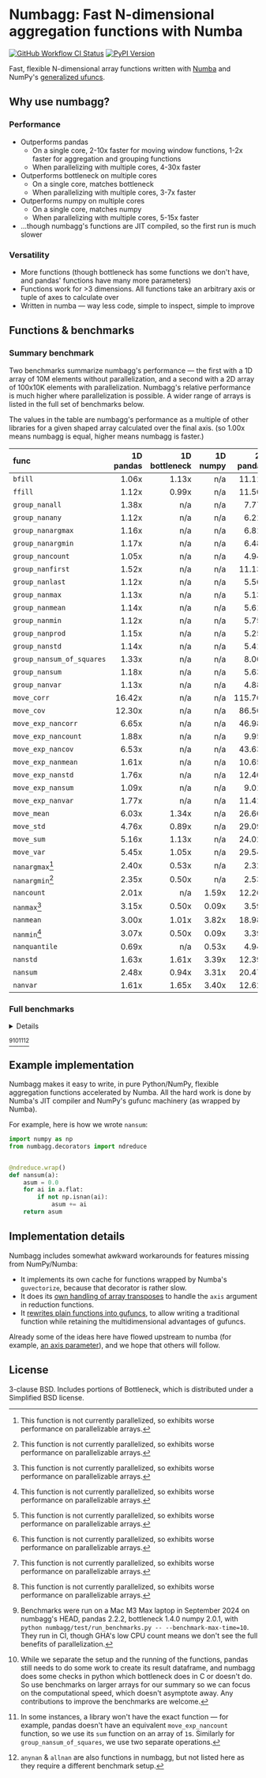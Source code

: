 # Numbagg: Fast N-dimensional aggregation functions with Numba

[![GitHub Workflow CI Status](https://img.shields.io/github/actions/workflow/status/numbagg/numbagg/test.yaml?branch=main&logo=github&style=for-the-badge)](https://github.com/numbagg/numbagg/actions/workflows/test.yaml)
[![PyPI Version](https://img.shields.io/pypi/v/numbagg?style=for-the-badge)](https://pypi.python.org/pypi/numbagg/)

Fast, flexible N-dimensional array functions written with
[Numba](https://github.com/numba/numba) and NumPy's [generalized
ufuncs](http://docs.scipy.org/doc/numpy/reference/c-api.generalized-ufuncs.html).

## Why use numbagg?

### Performance

- Outperforms pandas
  - On a single core, 2-10x faster for moving window functions, 1-2x faster for
    aggregation and grouping functions
  - When parallelizing with multiple cores, 4-30x faster
- Outperforms bottleneck on multiple cores
  - On a single core, matches bottleneck
  - When parallelizing with multiple cores, 3-7x faster
- Outperforms numpy on multiple cores
  - On a single core, matches numpy
  - When parallelizing with multiple cores, 5-15x faster
- ...though numbagg's functions are JIT compiled, so the first run is much slower

### Versatility

- More functions (though bottleneck has some functions we don't have, and pandas' functions
  have many more parameters)
- Functions work for >3 dimensions. All functions take an arbitrary axis or
  tuple of axes to calculate over
- Written in numba — way less code, simple to inspect, simple to improve

## Functions & benchmarks

### Summary benchmark

Two benchmarks summarize numbagg's performance — the first with a 1D array of 10M elements without
parallelization, and a second with a 2D array of 100x10K elements with parallelization. Numbagg's relative
performance is much higher where parallelization is possible. A wider range of arrays is
listed in the full set of benchmarks below.

The values in the table are numbagg's performance as a multiple of other libraries for a
given shaped array calculated over the final axis. (so 1.00x means numbagg is equal,
higher means numbagg is faster.)

| func                      | 1D<br>pandas | 1D<br>bottleneck | 1D<br>numpy | 2D<br>pandas | 2D<br>bottleneck | 2D<br>numpy |
| :------------------------ | -----------: | ---------------: | ----------: | -----------: | ---------------: | ----------: |
| `bfill`                   |        1.06x |            1.13x |         n/a |       11.11x |            5.04x |         n/a |
| `ffill`                   |        1.12x |            0.99x |         n/a |       11.50x |            4.25x |         n/a |
| `group_nanall`            |        1.38x |              n/a |         n/a |        7.77x |              n/a |         n/a |
| `group_nanany`            |        1.12x |              n/a |         n/a |        6.21x |              n/a |         n/a |
| `group_nanargmax`         |        1.16x |              n/a |         n/a |        6.81x |              n/a |         n/a |
| `group_nanargmin`         |        1.17x |              n/a |         n/a |        6.48x |              n/a |         n/a |
| `group_nancount`          |        1.05x |              n/a |         n/a |        4.94x |              n/a |         n/a |
| `group_nanfirst`          |        1.52x |              n/a |         n/a |       11.13x |              n/a |         n/a |
| `group_nanlast`           |        1.12x |              n/a |         n/a |        5.56x |              n/a |         n/a |
| `group_nanmax`            |        1.13x |              n/a |         n/a |        5.13x |              n/a |         n/a |
| `group_nanmean`           |        1.14x |              n/a |         n/a |        5.61x |              n/a |         n/a |
| `group_nanmin`            |        1.12x |              n/a |         n/a |        5.75x |              n/a |         n/a |
| `group_nanprod`           |        1.15x |              n/a |         n/a |        5.25x |              n/a |         n/a |
| `group_nanstd`            |        1.14x |              n/a |         n/a |        5.41x |              n/a |         n/a |
| `group_nansum_of_squares` |        1.33x |              n/a |         n/a |        8.00x |              n/a |         n/a |
| `group_nansum`            |        1.18x |              n/a |         n/a |        5.63x |              n/a |         n/a |
| `group_nanvar`            |        1.13x |              n/a |         n/a |        4.88x |              n/a |         n/a |
| `move_corr`               |       16.42x |              n/a |         n/a |      115.76x |              n/a |         n/a |
| `move_cov`                |       12.30x |              n/a |         n/a |       86.56x |              n/a |         n/a |
| `move_exp_nancorr`        |        6.65x |              n/a |         n/a |       46.98x |              n/a |         n/a |
| `move_exp_nancount`       |        1.88x |              n/a |         n/a |        9.95x |              n/a |         n/a |
| `move_exp_nancov`         |        6.53x |              n/a |         n/a |       43.63x |              n/a |         n/a |
| `move_exp_nanmean`        |        1.61x |              n/a |         n/a |       10.65x |              n/a |         n/a |
| `move_exp_nanstd`         |        1.76x |              n/a |         n/a |       12.40x |              n/a |         n/a |
| `move_exp_nansum`         |        1.09x |              n/a |         n/a |        9.01x |              n/a |         n/a |
| `move_exp_nanvar`         |        1.77x |              n/a |         n/a |       11.41x |              n/a |         n/a |
| `move_mean`               |        6.03x |            1.34x |         n/a |       26.60x |            6.25x |         n/a |
| `move_std`                |        4.76x |            0.89x |         n/a |       29.09x |            6.24x |         n/a |
| `move_sum`                |        5.16x |            1.13x |         n/a |       24.02x |            6.10x |         n/a |
| `move_var`                |        5.45x |            1.05x |         n/a |       29.54x |            6.05x |         n/a |
| `nanargmax`[^5]           |        2.40x |            0.53x |         n/a |        2.32x |            0.93x |         n/a |
| `nanargmin`[^5]           |        2.35x |            0.50x |         n/a |        2.53x |            1.00x |         n/a |
| `nancount`                |        2.01x |              n/a |       1.59x |       12.26x |              n/a |       3.96x |
| `nanmax`[^5]              |        3.15x |            0.50x |       0.09x |        3.59x |            3.24x |       0.09x |
| `nanmean`                 |        3.00x |            1.01x |       3.82x |       18.98x |            5.04x |      19.33x |
| `nanmin`[^5]              |        3.07x |            0.50x |       0.09x |        3.39x |            3.03x |       0.09x |
| `nanquantile`             |        0.69x |              n/a |       0.53x |        4.94x |              n/a |       4.33x |
| `nanstd`                  |        1.63x |            1.61x |       3.39x |       12.39x |           10.18x |      22.03x |
| `nansum`                  |        2.48x |            0.94x |       3.31x |       20.47x |            4.65x |      17.90x |
| `nanvar`                  |        1.61x |            1.65x |       3.40x |       12.62x |           10.49x |      22.13x |

### Full benchmarks

<details>

| func                      |                  shape |      size | ndim | pandas | bottleneck |  numpy | numbagg | pandas_ratio | bottleneck_ratio | numpy_ratio | numbagg_ratio |
| :------------------------ | ---------------------: | --------: | ---: | -----: | ---------: | -----: | ------: | -----------: | ---------------: | ----------: | ------------: |
| `bfill`                   |                (1000,) |      1000 |    1 |    0ms |        0ms |    n/a |     0ms |        0.38x |            0.01x |         n/a |         1.00x |
|                           |            (10000000,) |  10000000 |    1 |   15ms |       16ms |    n/a |    14ms |        1.06x |            1.13x |         n/a |         1.00x |
|                           |          (100, 100000) |  10000000 |    2 |   37ms |       17ms |    n/a |     3ms |       11.11x |            5.04x |         n/a |         1.00x |
|                           | (10, 10, 10, 10, 1000) |  10000000 |    5 |    n/a |       18ms |    n/a |     3ms |          n/a |            6.13x |         n/a |         1.00x |
|                           |      (100, 1000, 1000) | 100000000 |    3 |    n/a |      199ms |    n/a |    31ms |          n/a |            6.44x |         n/a |         1.00x |
| `ffill`                   |                (1000,) |      1000 |    1 |    0ms |        0ms |    n/a |     0ms |        0.37x |            0.01x |         n/a |         1.00x |
|                           |            (10000000,) |  10000000 |    1 |   15ms |       14ms |    n/a |    14ms |        1.12x |            0.99x |         n/a |         1.00x |
|                           |          (100, 100000) |  10000000 |    2 |   37ms |       14ms |    n/a |     3ms |       11.50x |            4.25x |         n/a |         1.00x |
|                           | (10, 10, 10, 10, 1000) |  10000000 |    5 |    n/a |       14ms |    n/a |     3ms |          n/a |            4.64x |         n/a |         1.00x |
|                           |      (100, 1000, 1000) | 100000000 |    3 |    n/a |      176ms |    n/a |    31ms |          n/a |            5.72x |         n/a |         1.00x |
| `group_nanall`            |                (1000,) |      1000 |    1 |    0ms |        n/a |    n/a |     0ms |        0.72x |              n/a |         n/a |         1.00x |
|                           |            (10000000,) |  10000000 |    1 |   48ms |        n/a |    n/a |    35ms |        1.38x |              n/a |         n/a |         1.00x |
|                           |          (100, 100000) |  10000000 |    2 |   18ms |        n/a |    n/a |     2ms |        7.77x |              n/a |         n/a |         1.00x |
|                           | (10, 10, 10, 10, 1000) |  10000000 |    5 |    n/a |        n/a |    n/a |     1ms |          n/a |              n/a |         n/a |         1.00x |
| `group_nanany`            |                (1000,) |      1000 |    1 |    0ms |        n/a |    n/a |     0ms |        0.70x |              n/a |         n/a |         1.00x |
|                           |            (10000000,) |  10000000 |    1 |   49ms |        n/a |    n/a |    44ms |        1.12x |              n/a |         n/a |         1.00x |
|                           |          (100, 100000) |  10000000 |    2 |   18ms |        n/a |    n/a |     3ms |        6.21x |              n/a |         n/a |         1.00x |
|                           | (10, 10, 10, 10, 1000) |  10000000 |    5 |    n/a |        n/a |    n/a |     2ms |          n/a |              n/a |         n/a |         1.00x |
| `group_nanargmax`         |                (1000,) |      1000 |    1 |    0ms |        n/a |    n/a |     0ms |        1.07x |              n/a |         n/a |         1.00x |
|                           |            (10000000,) |  10000000 |    1 |   49ms |        n/a |    n/a |    42ms |        1.16x |              n/a |         n/a |         1.00x |
|                           |          (100, 100000) |  10000000 |    2 |   17ms |        n/a |    n/a |     3ms |        6.81x |              n/a |         n/a |         1.00x |
|                           | (10, 10, 10, 10, 1000) |  10000000 |    5 |    n/a |        n/a |    n/a |     2ms |          n/a |              n/a |         n/a |         1.00x |
| `group_nanargmin`         |                (1000,) |      1000 |    1 |    0ms |        n/a |    n/a |     0ms |        1.06x |              n/a |         n/a |         1.00x |
|                           |            (10000000,) |  10000000 |    1 |   49ms |        n/a |    n/a |    42ms |        1.17x |              n/a |         n/a |         1.00x |
|                           |          (100, 100000) |  10000000 |    2 |   17ms |        n/a |    n/a |     3ms |        6.48x |              n/a |         n/a |         1.00x |
|                           | (10, 10, 10, 10, 1000) |  10000000 |    5 |    n/a |        n/a |    n/a |     2ms |          n/a |              n/a |         n/a |         1.00x |
| `group_nancount`          |                (1000,) |      1000 |    1 |    0ms |        n/a |    n/a |     0ms |        0.66x |              n/a |         n/a |         1.00x |
|                           |            (10000000,) |  10000000 |    1 |   44ms |        n/a |    n/a |    42ms |        1.05x |              n/a |         n/a |         1.00x |
|                           |          (100, 100000) |  10000000 |    2 |   13ms |        n/a |    n/a |     3ms |        4.94x |              n/a |         n/a |         1.00x |
|                           | (10, 10, 10, 10, 1000) |  10000000 |    5 |    n/a |        n/a |    n/a |     1ms |          n/a |              n/a |         n/a |         1.00x |
| `group_nanfirst`          |                (1000,) |      1000 |    1 |    0ms |        n/a |    n/a |     0ms |        0.73x |              n/a |         n/a |         1.00x |
|                           |            (10000000,) |  10000000 |    1 |   52ms |        n/a |    n/a |    34ms |        1.52x |              n/a |         n/a |         1.00x |
|                           |          (100, 100000) |  10000000 |    2 |   16ms |        n/a |    n/a |     1ms |       11.13x |              n/a |         n/a |         1.00x |
|                           | (10, 10, 10, 10, 1000) |  10000000 |    5 |    n/a |        n/a |    n/a |     1ms |          n/a |              n/a |         n/a |         1.00x |
| `group_nanlast`           |                (1000,) |      1000 |    1 |    0ms |        n/a |    n/a |     0ms |        0.72x |              n/a |         n/a |         1.00x |
|                           |            (10000000,) |  10000000 |    1 |   47ms |        n/a |    n/a |    42ms |        1.12x |              n/a |         n/a |         1.00x |
|                           |          (100, 100000) |  10000000 |    2 |   14ms |        n/a |    n/a |     2ms |        5.56x |              n/a |         n/a |         1.00x |
|                           | (10, 10, 10, 10, 1000) |  10000000 |    5 |    n/a |        n/a |    n/a |     1ms |          n/a |              n/a |         n/a |         1.00x |
| `group_nanmax`            |                (1000,) |      1000 |    1 |    0ms |        n/a |    n/a |     0ms |        0.71x |              n/a |         n/a |         1.00x |
|                           |            (10000000,) |  10000000 |    1 |   48ms |        n/a |    n/a |    43ms |        1.13x |              n/a |         n/a |         1.00x |
|                           |          (100, 100000) |  10000000 |    2 |   14ms |        n/a |    n/a |     3ms |        5.13x |              n/a |         n/a |         1.00x |
|                           | (10, 10, 10, 10, 1000) |  10000000 |    5 |    n/a |        n/a |    n/a |     2ms |          n/a |              n/a |         n/a |         1.00x |
| `group_nanmean`           |                (1000,) |      1000 |    1 |    0ms |        n/a |    n/a |     0ms |        0.72x |              n/a |         n/a |         1.00x |
|                           |            (10000000,) |  10000000 |    1 |   50ms |        n/a |    n/a |    44ms |        1.14x |              n/a |         n/a |         1.00x |
|                           |          (100, 100000) |  10000000 |    2 |   16ms |        n/a |    n/a |     3ms |        5.61x |              n/a |         n/a |         1.00x |
|                           | (10, 10, 10, 10, 1000) |  10000000 |    5 |    n/a |        n/a |    n/a |     2ms |          n/a |              n/a |         n/a |         1.00x |
| `group_nanmin`            |                (1000,) |      1000 |    1 |    0ms |        n/a |    n/a |     0ms |        0.73x |              n/a |         n/a |         1.00x |
|                           |            (10000000,) |  10000000 |    1 |   48ms |        n/a |    n/a |    43ms |        1.12x |              n/a |         n/a |         1.00x |
|                           |          (100, 100000) |  10000000 |    2 |   14ms |        n/a |    n/a |     2ms |        5.75x |              n/a |         n/a |         1.00x |
|                           | (10, 10, 10, 10, 1000) |  10000000 |    5 |    n/a |        n/a |    n/a |     2ms |          n/a |              n/a |         n/a |         1.00x |
| `group_nanprod`           |                (1000,) |      1000 |    1 |    0ms |        n/a |    n/a |     0ms |        0.70x |              n/a |         n/a |         1.00x |
|                           |            (10000000,) |  10000000 |    1 |   48ms |        n/a |    n/a |    42ms |        1.15x |              n/a |         n/a |         1.00x |
|                           |          (100, 100000) |  10000000 |    2 |   14ms |        n/a |    n/a |     3ms |        5.25x |              n/a |         n/a |         1.00x |
|                           | (10, 10, 10, 10, 1000) |  10000000 |    5 |    n/a |        n/a |    n/a |     1ms |          n/a |              n/a |         n/a |         1.00x |
| `group_nanstd`            |                (1000,) |      1000 |    1 |    0ms |        n/a |    n/a |     0ms |        0.71x |              n/a |         n/a |         1.00x |
|                           |            (10000000,) |  10000000 |    1 |   51ms |        n/a |    n/a |    45ms |        1.14x |              n/a |         n/a |         1.00x |
|                           |          (100, 100000) |  10000000 |    2 |   17ms |        n/a |    n/a |     3ms |        5.41x |              n/a |         n/a |         1.00x |
|                           | (10, 10, 10, 10, 1000) |  10000000 |    5 |    n/a |        n/a |    n/a |     2ms |          n/a |              n/a |         n/a |         1.00x |
| `group_nansum`            |                (1000,) |      1000 |    1 |    0ms |        n/a |    n/a |     0ms |        0.74x |              n/a |         n/a |         1.00x |
|                           |            (10000000,) |  10000000 |    1 |   51ms |        n/a |    n/a |    43ms |        1.18x |              n/a |         n/a |         1.00x |
|                           |          (100, 100000) |  10000000 |    2 |   16ms |        n/a |    n/a |     3ms |        5.63x |              n/a |         n/a |         1.00x |
|                           | (10, 10, 10, 10, 1000) |  10000000 |    5 |    n/a |        n/a |    n/a |     2ms |          n/a |              n/a |         n/a |         1.00x |
| `group_nanvar`            |                (1000,) |      1000 |    1 |    0ms |        n/a |    n/a |     0ms |        0.70x |              n/a |         n/a |         1.00x |
|                           |            (10000000,) |  10000000 |    1 |   51ms |        n/a |    n/a |    45ms |        1.13x |              n/a |         n/a |         1.00x |
|                           |          (100, 100000) |  10000000 |    2 |   16ms |        n/a |    n/a |     3ms |        4.88x |              n/a |         n/a |         1.00x |
|                           | (10, 10, 10, 10, 1000) |  10000000 |    5 |    n/a |        n/a |    n/a |     2ms |          n/a |              n/a |         n/a |         1.00x |
| `group_nansum_of_squares` |                (1000,) |      1000 |    1 |    0ms |        n/a |    n/a |     0ms |        0.88x |              n/a |         n/a |         1.00x |
|                           |            (10000000,) |  10000000 |    1 |   57ms |        n/a |    n/a |    43ms |        1.33x |              n/a |         n/a |         1.00x |
|                           |          (100, 100000) |  10000000 |    2 |   22ms |        n/a |    n/a |     3ms |        8.00x |              n/a |         n/a |         1.00x |
|                           | (10, 10, 10, 10, 1000) |  10000000 |    5 |    n/a |        n/a |    n/a |     1ms |          n/a |              n/a |         n/a |         1.00x |
| `move_corr`               |                (1000,) |      1000 |    1 |    0ms |        n/a |    n/a |     0ms |        2.68x |              n/a |         n/a |         1.00x |
|                           |            (10000000,) |  10000000 |    1 |  710ms |        n/a |    n/a |    43ms |       16.42x |              n/a |         n/a |         1.00x |
|                           |          (100, 100000) |  10000000 |    2 |  683ms |        n/a |    n/a |     6ms |      115.76x |              n/a |         n/a |         1.00x |
|                           | (10, 10, 10, 10, 1000) |  10000000 |    5 |    n/a |        n/a |    n/a |     5ms |          n/a |              n/a |         n/a |         1.00x |
|                           |      (100, 1000, 1000) | 100000000 |    3 |    n/a |        n/a |    n/a |    49ms |          n/a |              n/a |         n/a |         1.00x |
| `move_cov`                |                (1000,) |      1000 |    1 |    0ms |        n/a |    n/a |     0ms |        2.43x |              n/a |         n/a |         1.00x |
|                           |            (10000000,) |  10000000 |    1 |  490ms |        n/a |    n/a |    40ms |       12.30x |              n/a |         n/a |         1.00x |
|                           |          (100, 100000) |  10000000 |    2 |  460ms |        n/a |    n/a |     5ms |       86.56x |              n/a |         n/a |         1.00x |
|                           | (10, 10, 10, 10, 1000) |  10000000 |    5 |    n/a |        n/a |    n/a |     4ms |          n/a |              n/a |         n/a |         1.00x |
|                           |      (100, 1000, 1000) | 100000000 |    3 |    n/a |        n/a |    n/a |    44ms |          n/a |              n/a |         n/a |         1.00x |
| `move_mean`               |                (1000,) |      1000 |    1 |    0ms |        0ms |    n/a |     0ms |        0.46x |            0.01x |         n/a |         1.00x |
|                           |            (10000000,) |  10000000 |    1 |   92ms |       21ms |    n/a |    15ms |        6.03x |            1.34x |         n/a |         1.00x |
|                           |          (100, 100000) |  10000000 |    2 |   88ms |       21ms |    n/a |     3ms |       26.60x |            6.25x |         n/a |         1.00x |
|                           | (10, 10, 10, 10, 1000) |  10000000 |    5 |    n/a |       20ms |    n/a |     3ms |          n/a |            6.66x |         n/a |         1.00x |
|                           |      (100, 1000, 1000) | 100000000 |    3 |    n/a |      228ms |    n/a |    32ms |          n/a |            7.12x |         n/a |         1.00x |
| `move_std`                |                (1000,) |      1000 |    1 |    0ms |        0ms |    n/a |     0ms |        0.53x |            0.02x |         n/a |         1.00x |
|                           |            (10000000,) |  10000000 |    1 |  141ms |       26ms |    n/a |    30ms |        4.76x |            0.89x |         n/a |         1.00x |
|                           |          (100, 100000) |  10000000 |    2 |  123ms |       26ms |    n/a |     4ms |       29.09x |            6.24x |         n/a |         1.00x |
|                           | (10, 10, 10, 10, 1000) |  10000000 |    5 |    n/a |       26ms |    n/a |     4ms |          n/a |            7.37x |         n/a |         1.00x |
|                           |      (100, 1000, 1000) | 100000000 |    3 |    n/a |      291ms |    n/a |    37ms |          n/a |            7.82x |         n/a |         1.00x |
| `move_sum`                |                (1000,) |      1000 |    1 |    0ms |        0ms |    n/a |     0ms |        0.46x |            0.01x |         n/a |         1.00x |
|                           |            (10000000,) |  10000000 |    1 |   95ms |       21ms |    n/a |    18ms |        5.16x |            1.13x |         n/a |         1.00x |
|                           |          (100, 100000) |  10000000 |    2 |   83ms |       21ms |    n/a |     3ms |       24.02x |            6.10x |         n/a |         1.00x |
|                           | (10, 10, 10, 10, 1000) |  10000000 |    5 |    n/a |       21ms |    n/a |     3ms |          n/a |            6.79x |         n/a |         1.00x |
|                           |      (100, 1000, 1000) | 100000000 |    3 |    n/a |      227ms |    n/a |    31ms |          n/a |            7.29x |         n/a |         1.00x |
| `move_var`                |                (1000,) |      1000 |    1 |    0ms |        0ms |    n/a |     0ms |        0.50x |            0.02x |         n/a |         1.00x |
|                           |            (10000000,) |  10000000 |    1 |  131ms |       25ms |    n/a |    24ms |        5.45x |            1.05x |         n/a |         1.00x |
|                           |          (100, 100000) |  10000000 |    2 |  122ms |       25ms |    n/a |     4ms |       29.54x |            6.05x |         n/a |         1.00x |
|                           | (10, 10, 10, 10, 1000) |  10000000 |    5 |    n/a |       25ms |    n/a |     4ms |          n/a |            7.12x |         n/a |         1.00x |
|                           |      (100, 1000, 1000) | 100000000 |    3 |    n/a |      275ms |    n/a |    36ms |          n/a |            7.69x |         n/a |         1.00x |
| `move_exp_nancorr`        |                (1000,) |      1000 |    1 |    0ms |        n/a |    n/a |     0ms |        2.33x |              n/a |         n/a |         1.00x |
|                           |            (10000000,) |  10000000 |    1 |  344ms |        n/a |    n/a |    52ms |        6.65x |              n/a |         n/a |         1.00x |
|                           |          (100, 100000) |  10000000 |    2 |  338ms |        n/a |    n/a |     7ms |       46.98x |              n/a |         n/a |         1.00x |
|                           | (10, 10, 10, 10, 1000) |  10000000 |    5 |    n/a |        n/a |    n/a |     6ms |          n/a |              n/a |         n/a |         1.00x |
|                           |      (100, 1000, 1000) | 100000000 |    3 |    n/a |        n/a |    n/a |    55ms |          n/a |              n/a |         n/a |         1.00x |
| `move_exp_nancount`       |                (1000,) |      1000 |    1 |    0ms |        n/a |    n/a |     0ms |        0.57x |              n/a |         n/a |         1.00x |
|                           |            (10000000,) |  10000000 |    1 |   51ms |        n/a |    n/a |    27ms |        1.88x |              n/a |         n/a |         1.00x |
|                           |          (100, 100000) |  10000000 |    2 |   47ms |        n/a |    n/a |     5ms |        9.95x |              n/a |         n/a |         1.00x |
|                           | (10, 10, 10, 10, 1000) |  10000000 |    5 |    n/a |        n/a |    n/a |     4ms |          n/a |              n/a |         n/a |         1.00x |
|                           |      (100, 1000, 1000) | 100000000 |    3 |    n/a |        n/a |    n/a |    40ms |          n/a |              n/a |         n/a |         1.00x |
| `move_exp_nancov`         |                (1000,) |      1000 |    1 |    0ms |        n/a |    n/a |     0ms |        2.19x |              n/a |         n/a |         1.00x |
|                           |            (10000000,) |  10000000 |    1 |  215ms |        n/a |    n/a |    33ms |        6.53x |              n/a |         n/a |         1.00x |
|                           |          (100, 100000) |  10000000 |    2 |  234ms |        n/a |    n/a |     5ms |       43.63x |              n/a |         n/a |         1.00x |
|                           | (10, 10, 10, 10, 1000) |  10000000 |    5 |    n/a |        n/a |    n/a |     5ms |          n/a |              n/a |         n/a |         1.00x |
|                           |      (100, 1000, 1000) | 100000000 |    3 |    n/a |        n/a |    n/a |    43ms |          n/a |              n/a |         n/a |         1.00x |
| `move_exp_nanmean`        |                (1000,) |      1000 |    1 |    0ms |        n/a |    n/a |     0ms |        0.39x |              n/a |         n/a |         1.00x |
|                           |            (10000000,) |  10000000 |    1 |   47ms |        n/a |    n/a |    30ms |        1.61x |              n/a |         n/a |         1.00x |
|                           |          (100, 100000) |  10000000 |    2 |   52ms |        n/a |    n/a |     5ms |       10.65x |              n/a |         n/a |         1.00x |
|                           | (10, 10, 10, 10, 1000) |  10000000 |    5 |    n/a |        n/a |    n/a |     4ms |          n/a |              n/a |         n/a |         1.00x |
|                           |      (100, 1000, 1000) | 100000000 |    3 |    n/a |        n/a |    n/a |    43ms |          n/a |              n/a |         n/a |         1.00x |
| `move_exp_nanstd`         |                (1000,) |      1000 |    1 |    0ms |        n/a |    n/a |     0ms |        0.68x |              n/a |         n/a |         1.00x |
|                           |            (10000000,) |  10000000 |    1 |   64ms |        n/a |    n/a |    36ms |        1.76x |              n/a |         n/a |         1.00x |
|                           |          (100, 100000) |  10000000 |    2 |   74ms |        n/a |    n/a |     6ms |       12.40x |              n/a |         n/a |         1.00x |
|                           | (10, 10, 10, 10, 1000) |  10000000 |    5 |    n/a |        n/a |    n/a |     5ms |          n/a |              n/a |         n/a |         1.00x |
|                           |      (100, 1000, 1000) | 100000000 |    3 |    n/a |        n/a |    n/a |    44ms |          n/a |              n/a |         n/a |         1.00x |
| `move_exp_nansum`         |                (1000,) |      1000 |    1 |    0ms |        n/a |    n/a |     0ms |        0.38x |              n/a |         n/a |         1.00x |
|                           |            (10000000,) |  10000000 |    1 |   36ms |        n/a |    n/a |    33ms |        1.09x |              n/a |         n/a |         1.00x |
|                           |          (100, 100000) |  10000000 |    2 |   43ms |        n/a |    n/a |     5ms |        9.01x |              n/a |         n/a |         1.00x |
|                           | (10, 10, 10, 10, 1000) |  10000000 |    5 |    n/a |        n/a |    n/a |     4ms |          n/a |              n/a |         n/a |         1.00x |
|                           |      (100, 1000, 1000) | 100000000 |    3 |    n/a |        n/a |    n/a |    42ms |          n/a |              n/a |         n/a |         1.00x |
| `move_exp_nanvar`         |                (1000,) |      1000 |    1 |    0ms |        n/a |    n/a |     0ms |        0.40x |              n/a |         n/a |         1.00x |
|                           |            (10000000,) |  10000000 |    1 |   56ms |        n/a |    n/a |    32ms |        1.77x |              n/a |         n/a |         1.00x |
|                           |          (100, 100000) |  10000000 |    2 |   64ms |        n/a |    n/a |     6ms |       11.41x |              n/a |         n/a |         1.00x |
|                           | (10, 10, 10, 10, 1000) |  10000000 |    5 |    n/a |        n/a |    n/a |     4ms |          n/a |              n/a |         n/a |         1.00x |
|                           |      (100, 1000, 1000) | 100000000 |    3 |    n/a |        n/a |    n/a |    46ms |          n/a |              n/a |         n/a |         1.00x |
| `nanargmax`[^5]           |                (1000,) |      1000 |    1 |    0ms |        0ms |    n/a |     0ms |       17.65x |            0.17x |         n/a |         1.00x |
|                           |            (10000000,) |  10000000 |    1 |   24ms |        5ms |    n/a |    10ms |        2.40x |            0.53x |         n/a |         1.00x |
|                           |          (100, 100000) |  10000000 |    2 |   25ms |       10ms |    n/a |    11ms |        2.32x |            0.93x |         n/a |         1.00x |
|                           | (10, 10, 10, 10, 1000) |  10000000 |    5 |    n/a |       11ms |    n/a |    11ms |          n/a |            1.00x |         n/a |         1.00x |
|                           |      (100, 1000, 1000) | 100000000 |    3 |    n/a |      107ms |    n/a |   108ms |          n/a |            0.99x |         n/a |         1.00x |
| `nanargmin`[^5]           |                (1000,) |      1000 |    1 |    0ms |        0ms |    n/a |     0ms |       17.72x |            0.17x |         n/a |         1.00x |
|                           |            (10000000,) |  10000000 |    1 |   25ms |        5ms |    n/a |    11ms |        2.35x |            0.50x |         n/a |         1.00x |
|                           |          (100, 100000) |  10000000 |    2 |   25ms |       10ms |    n/a |    10ms |        2.53x |            1.00x |         n/a |         1.00x |
|                           | (10, 10, 10, 10, 1000) |  10000000 |    5 |    n/a |       11ms |    n/a |    11ms |          n/a |            1.00x |         n/a |         1.00x |
|                           |      (100, 1000, 1000) | 100000000 |    3 |    n/a |      108ms |    n/a |   108ms |          n/a |            1.00x |         n/a |         1.00x |
| `nancount`                |                (1000,) |      1000 |    1 |    0ms |        n/a |    0ms |     0ms |        0.77x |              n/a |       0.02x |         1.00x |
|                           |            (10000000,) |  10000000 |    1 |    3ms |        n/a |    3ms |     2ms |        2.01x |              n/a |       1.59x |         1.00x |
|                           |          (100, 100000) |  10000000 |    2 |    8ms |        n/a |    3ms |     1ms |       12.26x |              n/a |       3.96x |         1.00x |
|                           | (10, 10, 10, 10, 1000) |  10000000 |    5 |    n/a |        n/a |    3ms |     1ms |          n/a |              n/a |       3.97x |         1.00x |
|                           |      (100, 1000, 1000) | 100000000 |    3 |    n/a |        n/a |   33ms |     7ms |          n/a |              n/a |       5.07x |         1.00x |
| `nanmax`[^5]              |                (1000,) |      1000 |    1 |    0ms |        0ms |    0ms |     0ms |       11.07x |            0.17x |       0.55x |         1.00x |
|                           |            (10000000,) |  10000000 |    1 |   32ms |        5ms |    1ms |    10ms |        3.15x |            0.50x |       0.09x |         1.00x |
|                           |          (100, 100000) |  10000000 |    2 |   36ms |       33ms |    1ms |    10ms |        3.59x |            3.24x |       0.09x |         1.00x |
|                           | (10, 10, 10, 10, 1000) |  10000000 |    5 |    n/a |       32ms |    1ms |    10ms |          n/a |            3.24x |       0.10x |         1.00x |
|                           |      (100, 1000, 1000) | 100000000 |    3 |    n/a |      320ms |   11ms |    98ms |          n/a |            3.26x |       0.11x |         1.00x |
| `nanmean`                 |                (1000,) |      1000 |    1 |    0ms |        0ms |    0ms |     0ms |        0.39x |            0.00x |       0.05x |         1.00x |
|                           |            (10000000,) |  10000000 |    1 |   17ms |        6ms |   21ms |     6ms |        3.00x |            1.01x |       3.82x |         1.00x |
|                           |          (100, 100000) |  10000000 |    2 |   21ms |        5ms |   21ms |     1ms |       18.98x |            5.04x |      19.33x |         1.00x |
|                           | (10, 10, 10, 10, 1000) |  10000000 |    5 |    n/a |        5ms |   21ms |     1ms |          n/a |            6.10x |      23.77x |         1.00x |
|                           |      (100, 1000, 1000) | 100000000 |    3 |    n/a |       54ms |  258ms |     8ms |          n/a |            7.00x |      33.59x |         1.00x |
| `nanmin`[^5]              |                (1000,) |      1000 |    1 |    0ms |        0ms |    0ms |     0ms |       10.86x |            0.17x |       0.55x |         1.00x |
|                           |            (10000000,) |  10000000 |    1 |   33ms |        5ms |    1ms |    11ms |        3.07x |            0.50x |       0.09x |         1.00x |
|                           |          (100, 100000) |  10000000 |    2 |   36ms |       32ms |    1ms |    11ms |        3.39x |            3.03x |       0.09x |         1.00x |
|                           | (10, 10, 10, 10, 1000) |  10000000 |    5 |    n/a |       32ms |    1ms |    10ms |          n/a |            3.12x |       0.10x |         1.00x |
|                           |      (100, 1000, 1000) | 100000000 |    3 |    n/a |      320ms |   11ms |   102ms |          n/a |            3.12x |       0.11x |         1.00x |
| `nanquantile`             |                (1000,) |      1000 |    1 |    0ms |        n/a |    0ms |     0ms |        0.56x |              n/a |       0.21x |         1.00x |
|                           |            (10000000,) |  10000000 |    1 |  114ms |        n/a |   87ms |   164ms |        0.69x |              n/a |       0.53x |         1.00x |
|                           |          (100, 100000) |  10000000 |    2 |  131ms |        n/a |  115ms |    27ms |        4.94x |              n/a |       4.33x |         1.00x |
|                           | (10, 10, 10, 10, 1000) |  10000000 |    5 |    n/a |        n/a |  315ms |    19ms |          n/a |              n/a |      16.51x |         1.00x |
|                           |      (100, 1000, 1000) | 100000000 |    3 |    n/a |        n/a | 3118ms |   165ms |          n/a |              n/a |      18.88x |         1.00x |
| `nanstd`                  |                (1000,) |      1000 |    1 |    0ms |        0ms |    0ms |     0ms |        0.31x |            0.02x |       0.14x |         1.00x |
|                           |            (10000000,) |  10000000 |    1 |   21ms |       20ms |   43ms |    13ms |        1.63x |            1.61x |       3.39x |         1.00x |
|                           |          (100, 100000) |  10000000 |    2 |   24ms |       20ms |   43ms |     2ms |       12.39x |           10.18x |      22.03x |         1.00x |
|                           | (10, 10, 10, 10, 1000) |  10000000 |    5 |    n/a |       20ms |   46ms |     1ms |          n/a |           14.17x |      32.66x |         1.00x |
|                           |      (100, 1000, 1000) | 100000000 |    3 |    n/a |      202ms |  513ms |    13ms |          n/a |           16.08x |      40.78x |         1.00x |
| `nansum`                  |                (1000,) |      1000 |    1 |    0ms |        0ms |    0ms |     0ms |        0.46x |            0.01x |       0.03x |         1.00x |
|                           |            (10000000,) |  10000000 |    1 |   14ms |        5ms |   19ms |     6ms |        2.48x |            0.94x |       3.31x |         1.00x |
|                           |          (100, 100000) |  10000000 |    2 |   22ms |        5ms |   19ms |     1ms |       20.47x |            4.65x |      17.90x |         1.00x |
|                           | (10, 10, 10, 10, 1000) |  10000000 |    5 |    n/a |        5ms |   20ms |     1ms |          n/a |            6.21x |      22.95x |         1.00x |
|                           |      (100, 1000, 1000) | 100000000 |    3 |    n/a |       53ms |  226ms |     8ms |          n/a |            6.98x |      29.90x |         1.00x |
| `nanvar`                  |                (1000,) |      1000 |    1 |    0ms |        0ms |    0ms |     0ms |        0.32x |            0.02x |       0.13x |         1.00x |
|                           |            (10000000,) |  10000000 |    1 |   21ms |       21ms |   44ms |    13ms |        1.61x |            1.65x |       3.40x |         1.00x |
|                           |          (100, 100000) |  10000000 |    2 |   25ms |       21ms |   43ms |     2ms |       12.62x |           10.49x |      22.13x |         1.00x |
|                           | (10, 10, 10, 10, 1000) |  10000000 |    5 |    n/a |       20ms |   46ms |     1ms |          n/a |           14.02x |      32.28x |         1.00x |
|                           |      (100, 1000, 1000) | 100000000 |    3 |    n/a |      202ms |  503ms |    13ms |          n/a |           15.68x |      38.98x |         1.00x |

</details>

[^1][^2][^3][^4]

[^1]:
    Benchmarks were run on a Mac M3 Max laptop in September 2024 on numbagg's HEAD,
    pandas 2.2.2, bottleneck 1.4.0 numpy 2.0.1, with `python
numbagg/test/run_benchmarks.py -- --benchmark-max-time=10`. They run in CI,
    though GHA's low CPU count means we don't see the full benefits of
    parallelization.

[^2]:
    While we separate the setup and the running of the functions, pandas still
    needs to do some work to create its result dataframe, and numbagg does some
    checks in python which bottleneck does in C or doesn't do. So use benchmarks
    on larger arrays for our summary so we can focus on the computational speed,
    which doesn't asymptote away. Any contributions to improve the benchmarks are
    welcome.

[^3]:
    In some instances, a library won't have the exact function — for example,
    pandas doesn't have an equivalent `move_exp_nancount` function, so we use
    its `sum` function on an array of `1`s. Similarly for
    `group_nansum_of_squares`, we use two separate operations.

[^4]:
    `anynan` & `allnan` are also functions in numbagg, but not listed here as they
    require a different benchmark setup.

[^5]:
    This function is not currently parallelized, so exhibits worse performance
    on parallelizable arrays.

## Example implementation

Numbagg makes it easy to write, in pure Python/NumPy, flexible aggregation
functions accelerated by Numba. All the hard work is done by Numba's JIT
compiler and NumPy's gufunc machinery (as wrapped by Numba).

For example, here is how we wrote `nansum`:

```python
import numpy as np
from numbagg.decorators import ndreduce


@ndreduce.wrap()
def nansum(a):
    asum = 0.0
    for ai in a.flat:
        if not np.isnan(ai):
            asum += ai
    return asum
```

## Implementation details

Numbagg includes somewhat awkward workarounds for features missing from
NumPy/Numba:

- It implements its own cache for functions wrapped by Numba's
  `guvectorize`, because that decorator is rather slow.
- It does its [own handling of array
  transposes](https://github.com/numbagg/numbagg/blob/e166adae94b3be35497dcdc22772026df75af253/numbagg/decorators.py#L170-L181)
  to handle the `axis` argument in reduction functions.
- It [rewrites plain functions into
  gufuncs](https://github.com/numbagg/numbagg/blob/e166adae94b3be35497dcdc22772026df75af253/numbagg/transform.py),
  to allow writing a traditional function while retaining the multidimensional advantages of
  gufuncs.

Already some of the ideas here have flowed upstream to numba (for example, [an
axis parameter](https://github.com/numpy/numpy/issues/5197)), and we hope
that others will follow.

## License

3-clause BSD. Includes portions of Bottleneck, which is distributed under a
Simplified BSD license.
